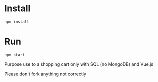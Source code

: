 # Install

`npm install`

# Run

`npm start`


Purpose use to a shopping cart only with SQL (no MongoDB) and Vue.js 

Please don't fork anything not correctly 
